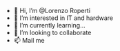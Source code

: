 - 👋 Hi, I’m @Lorenzo Roperti
- 👀 I’m interested in IT and hardware
- 🌱 I’m currently learning...
- 💞️ I’m looking to collaborate
- 📫 Mail me

<!---
lori92ro/lori92ro is a ✨ special ✨ repository because its `README.md` (this file) appears on your GitHub profile.
You can click the Preview link to take a look at your changes.
--->
